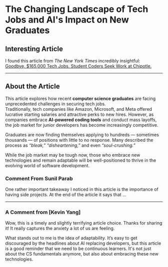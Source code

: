 # The Changing Landscape of Tech Jobs and AI's Impact on New Graduates

## Interesting Article
I found this article from *The New York Times* incredibly insightful:  
[Goodbye, $165,000 Tech Jobs. Student Coders Seek Work at Chipotle.](https://www.nytimes.com/2025/08/10/technology/coding-ai-jobs-students.html)

---

## About the Article
This article explores how recent **computer science graduates** are facing unprecedented challenges in securing tech jobs.  
Traditionally, tech companies like Amazon, Microsoft, and Meta offered lucrative starting salaries and attractive perks to new hires. However, as companies embrace **AI-powered coding tools** and conduct mass layoffs, the job market for junior developers has become increasingly competitive.

Graduates are now finding themselves applying to hundreds — sometimes thousands — of positions with little to no response. Many described the process as *“bleak,”* *“disheartening,”* and even *“soul-crushing.”*

While the job market may be tough now, those who embrace new technologies and remain adaptable will be well-positioned to thrive in the evolving world of software development.

### Comment From Sunil Parab
One rather important takeaway I noticed in this article is the importance of having side projects. At the end of the article it says that ...

---

### A Comment from [Kevin Yang]
Wow, this is a timely and slightly terrifying article choice. Thanks for sharing it! It really captures the anxiety a lot of us are feeling.

What stands out to me is the idea of adaptability. It’s easy to get discouraged by the headlines about AI replacing developers, but this article is a good reminder that we need to be continuous learners. It's not just about the CS fundamentals anymore, but also about embracing these new technologies.

